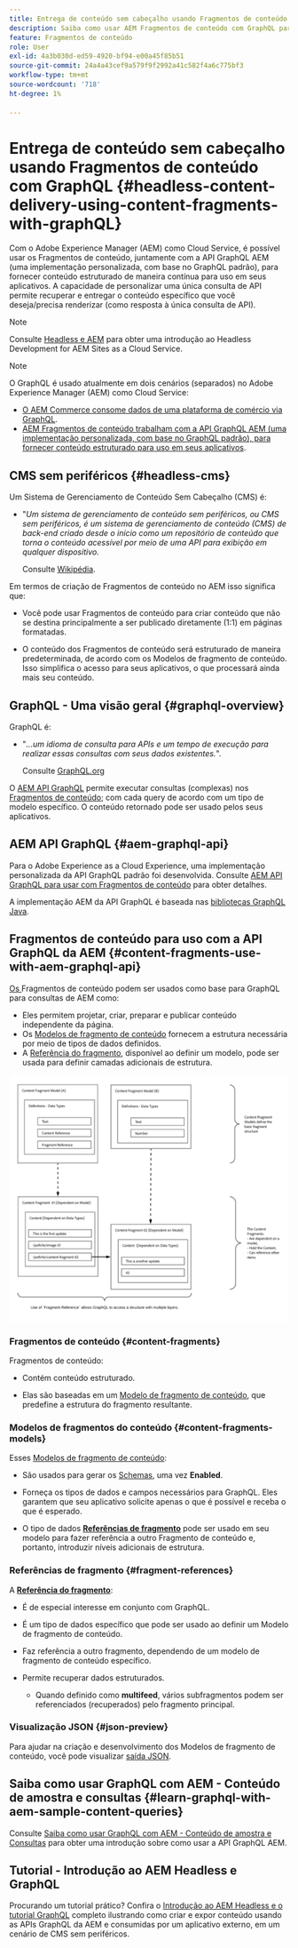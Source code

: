 ```yaml
---
title: Entrega de conteúdo sem cabeçalho usando Fragmentos de conteúdo com GraphQL
description: Saiba como usar AEM Fragmentos de conteúdo com GraphQL para a entrega de conteúdo sem interface.
feature: Fragmentos de conteúdo
role: User
exl-id: 4a3b030d-ed59-4920-bf94-e00a45f85b51
source-git-commit: 24a4a43cef9a579f9f2992a41c582f4a6c775bf3
workflow-type: tm+mt
source-wordcount: '718'
ht-degree: 1%

---
```


# Entrega de conteúdo sem cabeçalho usando Fragmentos de conteúdo com GraphQL {#headless-content-delivery-using-content-fragments-with-graphQL}

Com o Adobe Experience Manager (AEM) como Cloud Service, é possível usar os Fragmentos de conteúdo, juntamente com a API GraphQL AEM (uma implementação personalizada, com base no GraphQL padrão), para fornecer conteúdo estruturado de maneira contínua para uso em seus aplicativos. A capacidade de personalizar uma única consulta de API permite recuperar e entregar o conteúdo específico que você deseja/precisa renderizar (como resposta à única consulta de API).

>[!NOTE]
>
>Consulte [Headless e AEM](/help/implementing/developing/headless/introduction.md) para obter uma introdução ao Headless Development for AEM Sites as a Cloud Service.

>[!NOTE]
>
>O GraphQL é usado atualmente em dois cenários (separados) no Adobe Experience Manager (AEM) como Cloud Service:
>
>* [O AEM Commerce consome dados de uma plataforma de comércio via GraphQL](/help/commerce-cloud/integrating/magento.md).
>* [AEM Fragmentos de conteúdo trabalham com a API GraphQL AEM (uma implementação personalizada, com base no GraphQL padrão), para fornecer conteúdo estruturado para uso em seus aplicativos](/help/assets/content-fragments/graphql-api-content-fragments.md).


## CMS sem periféricos {#headless-cms}

Um Sistema de Gerenciamento de Conteúdo Sem Cabeçalho (CMS) é:

* &quot;*Um sistema de gerenciamento de conteúdo sem periféricos, ou CMS sem periféricos, é um sistema de gerenciamento de conteúdo (CMS) de back-end criado desde o início como um repositório de conteúdo que torna o conteúdo acessível por meio de uma API para exibição em qualquer dispositivo.*

   Consulte [Wikipédia](https://en.wikipedia.org/wiki/Headless_content_management_system).

Em termos de criação de Fragmentos de conteúdo no AEM isso significa que:

* Você pode usar Fragmentos de conteúdo para criar conteúdo que não se destina principalmente a ser publicado diretamente (1:1) em páginas formatadas.

* O conteúdo dos Fragmentos de conteúdo será estruturado de maneira predeterminada, de acordo com os Modelos de fragmento de conteúdo. Isso simplifica o acesso para seus aplicativos, o que processará ainda mais seu conteúdo.

## GraphQL - Uma visão geral {#graphql-overview}

GraphQL é:

* &quot;*...um idioma de consulta para APIs e um tempo de execução para realizar essas consultas com seus dados existentes.*&quot;.

   Consulte [GraphQL.org](https://graphql.org)

O [AEM API GraphQL](#aem-graphql-api) permite executar consultas (complexas) nos [Fragmentos de conteúdo](/help/assets/content-fragments/content-fragments.md); com cada query de acordo com um tipo de modelo específico. O conteúdo retornado pode ser usado pelos seus aplicativos.

## AEM API GraphQL {#aem-graphql-api}

Para o Adobe Experience as a Cloud Experience, uma implementação personalizada da API GraphQL padrão foi desenvolvida. Consulte [AEM API GraphQL para usar com Fragmentos de conteúdo](/help/assets/content-fragments/graphql-api-content-fragments.md) para obter detalhes.

A implementação AEM da API GraphQL é baseada nas [bibliotecas GraphQL Java](https://graphql.org/code/#java).

## Fragmentos de conteúdo para uso com a API GraphQL da AEM {#content-fragments-use-with-aem-graphql-api}

[Os ](#content-fragments) Fragmentos de conteúdo podem ser usados como base para GraphQL para consultas de AEM como:

* Eles permitem projetar, criar, preparar e publicar conteúdo independente da página.
* Os [Modelos de fragmento de conteúdo](#content-fragments-models) fornecem a estrutura necessária por meio de tipos de dados definidos.
* A [Referência do fragmento](#fragment-references), disponível ao definir um modelo, pode ser usada para definir camadas adicionais de estrutura.

![Fragmentos de conteúdo para uso com Fragmentos ](assets/cfm-nested-01.png "GraphQLContent para uso com GraphQL")

### Fragmentos de conteúdo {#content-fragments}

Fragmentos de conteúdo:

* Contém conteúdo estruturado.

* Elas são baseadas em um [Modelo de fragmento de conteúdo](#content-fragments-models), que predefine a estrutura do fragmento resultante.

### Modelos de fragmentos do conteúdo {#content-fragments-models}

Esses [Modelos de fragmento de conteúdo](/help/assets/content-fragments/content-fragments-models.md):

* São usados para gerar os [Schemas](https://graphql.org/learn/schema/), uma vez **Enabled**.

* Forneça os tipos de dados e campos necessários para GraphQL. Eles garantem que seu aplicativo solicite apenas o que é possível e receba o que é esperado.

* O tipo de dados **[Referências de fragmento](#fragment-references)** pode ser usado em seu modelo para fazer referência a outro Fragmento de conteúdo e, portanto, introduzir níveis adicionais de estrutura.

### Referências de fragmento {#fragment-references}

A **[Referência do fragmento](/help/assets/content-fragments/content-fragments-models.md#fragment-reference-nested-fragments)**:

* É de especial interesse em conjunto com GraphQL.

* É um tipo de dados específico que pode ser usado ao definir um Modelo de fragmento de conteúdo.

* Faz referência a outro fragmento, dependendo de um modelo de fragmento de conteúdo específico.

* Permite recuperar dados estruturados.

   * Quando definido como **multifeed**, vários subfragmentos podem ser referenciados (recuperados) pelo fragmento principal.

### Visualização JSON {#json-preview}

Para ajudar na criação e desenvolvimento dos Modelos de fragmento de conteúdo, você pode visualizar [saída JSON](/help/assets/content-fragments/content-fragments-json-preview.md).

## Saiba como usar GraphQL com AEM - Conteúdo de amostra e consultas {#learn-graphql-with-aem-sample-content-queries}

Consulte [Saiba como usar GraphQL com AEM - Conteúdo de amostra e Consultas](/help/assets/content-fragments/content-fragments-graphql-samples.md) para obter uma introdução sobre como usar a API GraphQL AEM.

## Tutorial - Introdução ao AEM Headless e GraphQL

Procurando um tutorial prático? Confira o [Introdução ao AEM Headless e o tutorial GraphQL](https://experienceleague.adobe.com/docs/experience-manager-learn/getting-started-with-aem-headless/graphql/overview.html) completo ilustrando como criar e expor conteúdo usando as APIs GraphQL da AEM e consumidas por um aplicativo externo, em um cenário de CMS sem periféricos.
